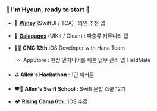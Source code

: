### 💫 I'm Hyeun, ready to start 
* 🍷 [**Winey**](https://github.com/AdultOfNineteen/WINEY-iOS) (SwiftUI / TCA) : 와인 추천 앱
* 🦎 [**Galapagos**](https://github.com/BusyModernPeople/Galapagos-iOS) (UIKit / Clean) : 파충류 커뮤니티 앱
* 👩‍💻 **CMC 12th** iOS Developer with Hana Team
  * AppStore : 현장 엔지니어를 위한 업무 관리 앱 FieldMate
* ⛳️ **Allen's Hackathon** : 1인 해커톤

* ❤️‍🔥 **Allen's Swift School** : Swift 문법 스쿨 12기


* 🏕️ **Rising Camp 6th** : iOS 수료
